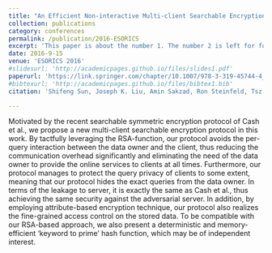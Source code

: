 ```yaml
---
title: "An Efficient Non-interactive Multi-client Searchable Encryption with Support for Boolean Queries"
collection: publications
category: conferences
permalink: /publication/2016-ESORICS
excerpt: 'This paper is about the number 1. The number 2 is left for future work.'
date: 2016-9-15
venue: 'ESORICS 2016'
#slidesurl: 'http://academicpages.github.io/files/slides1.pdf'
paperurl: 'https://link.springer.com/chapter/10.1007/978-3-319-45744-4_8'
#bibtexurl: 'http://academicpages.github.io/files/bibtex1.bib'
citation: 'Shifeng Sun, Joseph K. Liu, Amin Sakzad, Ron Steinfeld, Tsz Hon Yuen: An Efficient Non-interactive Multi-client Searchable Encryption with Support for Boolean Queries. ESORICS (1) 2016: 154-172'

---
```

Motivated by the recent searchable symmetric encryption protocol of Cash et al., we propose a new multi-client searchable encryption protocol in this work. By tactfully leveraging the RSA-function, our protocol avoids the per-query interaction between the data owner and the client, thus reducing the communication overhead significantly and eliminating the need of the data owner to provide the online services to clients at all times. Furthermore, our protocol manages to protect the query privacy of clients to some extent, meaning that our protocol hides the exact queries from the data owner. In terms of the leakage to server, it is exactly the same as Cash et al., thus achieving the same security against the adversarial server. In addition, by employing attribute-based encryption technique, our protocol also realizes the fine-grained access control on the stored data. To be compatible with our RSA-based approach, we also present a deterministic and memory-efficient ‘keyword to prime’ hash function, which may be of independent interest.
